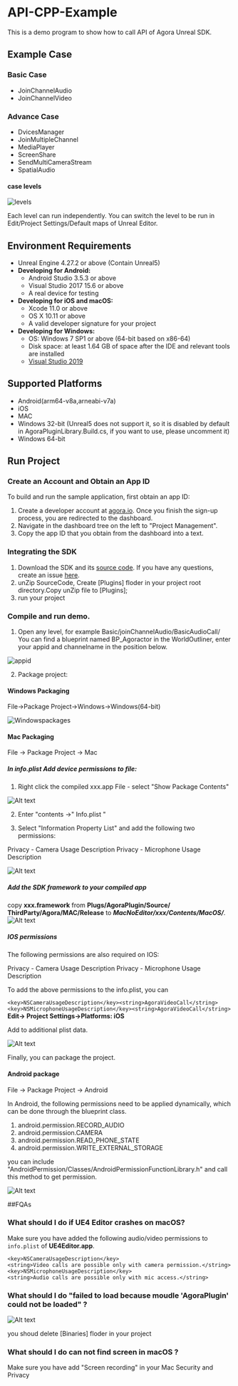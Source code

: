 # API-CPP-Example
This is a demo program to show how to call API of Agora Unreal SDK.
## Example Case

### Basic Case
- JoinChannelAudio
- JoinChannelVideo
### Advance Case
- DvicesManager
- JoinMultipleChannel
- MediaPlayer
- ScreenShare
- SendMultiCameraStream
- SpatialAudio

#### case levels

![levels](../ReadmePicture/levels.jpg)

Each level can run independently.
You can switch the level to be run in Edit/Project Settings/Default maps of Unreal Editor.


## Environment Requirements
- Unreal Engine 4.27.2 or above (Contain Unreal5)
- **Developing for Android:**
  - Android Studio 3.5.3 or above
  - Visual Studio 2017 15.6 or above
  - A real device for testing
- **Developing for iOS and macOS:**
  - Xcode 11.0 or above
  - OS X 10.11 or above
  - A valid developer signature for your project
- **Developing for Windows:**
    - OS: Windows 7 SP1 or above (64-bit based on x86-64)
    - Disk space: at least 1.64 GB of space after the IDE and relevant tools are installed
    - [Visual Studio 2019](https://visualstudio.microsoft.com/zh-hans/downloads/)


## Supported Platforms

- Android(arm64-v8a,arneabi-v7a)
- iOS
- MAC
- Windows 32-bit (Unreal5 does not support it, so it is disabled by default in AgoraPluginLibrary.Build.cs, if you want to use, please uncomment it)
- Windows 64-bit




## Run Project 

### Create an Account and Obtain an App ID 

To build and run the sample application, first obtain an app ID:

1) Create a developer account at [agora.io](https://console.agora.io/projects?isTrusted=true). Once you finish the sign-up process, you are redirected to the dashboard.
2) Navigate in the dashboard tree on the left to "Project Management".
3) Copy the app ID that you obtain from the dashboard into a text.

### Integrating the SDK

1. Download the SDK and its [source code](https://www.baidu.com). If you have any questions, create an issue [here](https://github.com/AgoraIO-Extensions/Agora-Unreal-SDK-CPP-NG/issues).
2. unZip SourceCode, Create [Plugins] floder in your project root directory.Copy unZip file to [Plugins];
3. run your project

### Compile and run demo. 

1) Open any level, for example Basic/joinChannelAudio/BasicAudioCall/ You can find a blueprint named BP_Agoractor in the WorldOutliner, enter your appid and channelname in the position below.
  
![appid](../ReadmePicture/appid.jpg)

2) Package project:

#### Windows Packaging

File->Package Project->Windows->Windows(64-bit)

![Windowspackages](../ReadmePicture/windowspackage.jpg)

#### Mac Packaging

File -> Package Project -> Mac

##### In info.plist Add device permissions to file:

1. Right click the compiled xxx.app File - select "Show Package Contents"

![Alt text](../ReadmePicture/Mac_package_add_permission.png?raw=true "PackageProject")

2. Enter "contents ->" Info.plist "

3. Select "Information Property List" and add the following two permissions:

Privacy - Camera Usage Description
Privacy - Microphone Usage Description

![Alt text](../ReadmePicture/Mac_package_add_permission2.png?raw=true "PackageProject")


##### Add the SDK framework to your compiled app

copy **xxx.framework** from **Plugs/AgoraPlugin/Source/ ThirdParty/Agora/MAC/Release** to ***MacNoEditor/xxx/Contents/MacOS/***.
![Alt text](../ReadmePicture/Mac_package_add_framework.png?raw=true "PackageProject")

##### IOS permissions
The following permissions are also required on IOS:

Privacy - Camera Usage Description
Privacy - Microphone Usage Description


To add the above permissions to the info.plist, you can

`<key>NSCameraUsageDescription</key><string>AgoraVideoCall</string> <key>NSMicrophoneUsageDescription</key><string>AgoraVideoCall</string>`
**Edit-> Project Settings->Platforms: iOS**

Add to additional plist data.

![Alt text](../ReadmePicture/iOS_add_permission.png?raw=true "PackageProject")

Finally, you can package the project.

#### Android package

File -> Package Project -> Android

In Android, the following permissions need to be applied dynamically, which can be done through the blueprint class.

1. android.permission.RECORD_AUDIO
2. android.permission.CAMERA
3. android.permission.READ_PHONE_STATE
4. android.permission.WRITE_EXTERNAL_STORAGE

you can include "AndroidPermission/Classes/AndroidPermissionFunctionLibrary.h" and call this method to get permission.

![Alt text](../ReadmePicture/Androidperimission.jpg?raw=true "PackageProject")

##FQAs

### What should I do if UE4 Editor crashes on macOS?
Make sure you have added the following audio/video permissions to `info.plist` of **UE4Editor.app**.
```
<key>NSCameraUsageDescription</key>
<string>Video calls are possible only with camera permission.</string>
<key>NSMicrophoneUsageDescription</key>
<string>Audio calls are possible only with mic access.</string>
```
### What should I do "failed to load because moudle 'AgoraPlugin' could not be loaded" ?

![Alt text](../ReadmePicture/import_error.jpg?raw=true "PackageProject")

you shoud delete [Binaries] floder in your project

### What should I do can not find screen in macOS ?
 
Make sure you have add "Screen recording" in your Mac Security and Privacy
